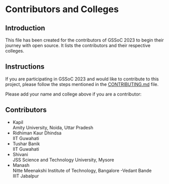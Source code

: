 # Contributors and Colleges

## Introduction

This file has been created for the contributors of GSSoC 2023 to begin their journey with open source. It lists the contributors and their respective colleges.

## Instructions

If you are participating in GSSoC 2023 and would like to contribute to this project, please follow the steps mentioned in the [CONTRIBUTING.md](CONTRIBUTING.md) file.

Please add your name and college above if you are a contributor:

## Contributors

- Kapil \
  Amity University, Noida, Uttar Pradesh
- Ridhiman Kaur Dhindsa \
  IIT Guwahati
- Tushar Banik \
  IIT Guwahati
- Shivani \
  JSS Science and Technology University, Mysore
- Manash \
  Nitte Meenakshi Institute of Technology, Bangalore
 -Vedant Bande \
  IIIT Jabalpur 
